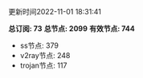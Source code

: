 更新时间2022-11-01 18:31:41

**总订阅: 73**
**总节点: 2099**
**有效节点: 744**
- ss节点: 379
- v2ray节点: 248
- trojan节点: 117
